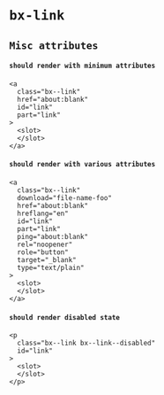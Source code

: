 # `bx-link`

## `Misc attributes`

####   `should render with minimum attributes`

```
<a
  class="bx--link"
  href="about:blank"
  id="link"
  part="link"
>
  <slot>
  </slot>
</a>

```

####   `should render with various attributes`

```
<a
  class="bx--link"
  download="file-name-foo"
  href="about:blank"
  hreflang="en"
  id="link"
  part="link"
  ping="about:blank"
  rel="noopener"
  role="button"
  target="_blank"
  type="text/plain"
>
  <slot>
  </slot>
</a>

```

####   `should render disabled state`

```
<p
  class="bx--link bx--link--disabled"
  id="link"
>
  <slot>
  </slot>
</p>

```

